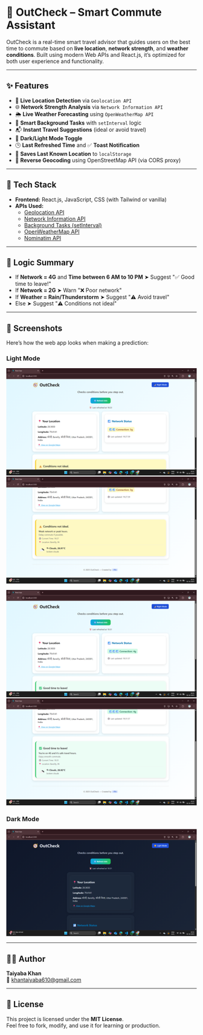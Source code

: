 # 🧭 OutCheck – Smart Commute Assistant

OutCheck is a real-time smart travel advisor that guides users on the best time to commute based on **live location**, **network strength**, and **weather conditions**. Built using modern Web APIs and React.js, it’s optimized for both user experience and functionality.

---
## ✨ Features

- 📍 **Live Location Detection** via `Geolocation API`
- 🌐 **Network Strength Analysis** via `Network Information API`
- 🌦 **Live Weather Forecasting** using `OpenWeatherMap API`
- 🔄 **Smart Background Tasks** with `setInterval` logic
- 📬 **Instant Travel Suggestions** (ideal or avoid travel)
- 🎨 **Dark/Light Mode Toggle**
- 🕒 **Last Refreshed Time** and ✅ **Toast Notification**
- 💾 **Saves Last Known Location** to `localStorage`
- 📍 **Reverse Geocoding** using OpenStreetMap API (via CORS proxy)

---
## 🚀 Tech Stack

- **Frontend:** React.js, JavaScript, CSS (with Tailwind or vanilla)
- **APIs Used:**
  - [Geolocation API](https://developer.mozilla.org/en-US/docs/Web/API/Geolocation_API)
  - [Network Information API](https://developer.mozilla.org/en-US/docs/Web/API/Network_Information_API)
  - [Background Tasks (setInterval)](https://developer.mozilla.org/en-US/docs/Web/API/setInterval)
  - [OpenWeatherMap API](https://openweathermap.org/api)
  - [Nominatim API](https://nominatim.org/release-docs/develop/api/Reverse/)

---
## 🧠 Logic Summary

- If **Network = 4G** and **Time between 6 AM to 10 PM** ➤ Suggest "✅ Good time to leave!"
- If **Network = 2G** ➤ Warn "❌ Poor network"
- If **Weather = Rain/Thunderstorm** ➤ Suggest "⚠️ Avoid travel"
- Else ➤ Suggest "⚠️ Conditions not ideal"

---

## 📸 Screenshots

Here’s how the web app looks when making a prediction:

### Light Mode 
![Home Page](https://github.com/Taiyabakhan/OutCheck/blob/main/Screenshot%20(175).png)
![Home Page](https://github.com/Taiyabakhan/OutCheck/blob/main/Screenshot%20(176).png)

![Prediction Example](https://github.com/Taiyabakhan/OutCheck/blob/main/Screenshot%20(177).png)
![Prediction Example](https://github.com/Taiyabakhan/OutCheck/blob/main/Screenshot%20(178).png)

### Dark Mode 
![Calorie COunter](https://github.com/Taiyabakhan/OutCheck/blob/main/Screenshot%20(179).png)



---

## 👩‍💻 Author

**Taiyaba Khan**  
📧 khantaiyaba610@gmail.com  

---

## 📄 License

This project is licensed under the **MIT License**.  
Feel free to fork, modify, and use it for learning or production.
